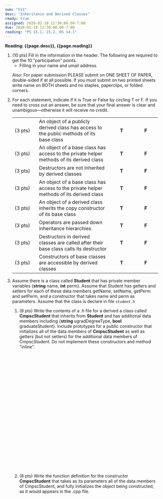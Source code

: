 ```yaml
---
num: "h11"
desc: "Inheritance and Derived Classes"
ready: true
assigned: 2020-02-10 12:30:00.00-7:00
due: 2020-02-19 12:30:00.00-7:00
reading: "PS 15.1, 15.2, DS 14.1"
---
```


<b>Reading: {{page.desc}}, {{page.reading}}</b>
 
<ol start="1">

<li>(10 pts) Fill in the information in the header. The following are required to get the 10 "participation" points.
    <ul>
    <li>Filling in your name and umail address.<br /></li>
    </ul>
    <p>Also: For paper submission PLEASE submit on ONE SHEET OF PAPER, double-sided if at all possible. If you must submit on two printed sheets write name on BOTH sheets and no staples, paperclips, or folded corners.<br />
    </p>
 </li>

 <li> For each statement, indicate if it is True or False by circling T or F.  If you need to cross out an answer, be sure that your final answer is clear and unambigous&#8212;otherwise it will receive no credit.<p></p>

<table class="wikitable">
<tr>
<td style="width: 4em; height: 3em">(3 pts)
</td>
<td>An object of a publicly derived class has access to the public methods of its base class
</td>
<td style="text-align:center; width:4em; font-weight:bold;"> T
</td>
<td style="text-align:center; width:4em; font-weight:bold;"> F
</td></tr>
<tr>
<td>(3 pts)
</td>
<td style="height: 3em">An object of a base class has access to the private helper methods of its derived class
</td>
<td style="text-align:center; width:4em; font-weight:bold;"> T
</td>
<td style="text-align:center; width:4em; font-weight:bold;"> F
</td></tr>
<tr>
<td>(3 pts)
</td>
<td style="height: 3em">Destructors are not inherited by derived classes
</td>
<td style="text-align:center; width:4em; font-weight:bold;"> T
</td>
<td style="text-align:center; width:4em; font-weight:bold;"> F
</td></tr>
<tr>
<td>(3 pts)
</td>
<td style="height: 3em">An object of a base class has access to the private helper methods of its derived class
</td>
<td style="text-align:center; width:4em; font-weight:bold;"> T
</td>
<td style="text-align:center; width:4em; font-weight:bold;"> F
</td></tr>
<tr>
<td>(3 pts)
</td>
<td style="height: 3em">An object of a derived class inherits the copy constructor of its base class
</td>
<td style="text-align:center; width:4em; font-weight:bold;"> T
</td>
<td style="text-align:center; width:4em; font-weight:bold;"> F
</td></tr>
<tr>
<td>(3 pts)
</td>
<td style="height: 3em">Operators are passed down inheritance hierarchies
</td>
<td style="text-align:center; width:4em; font-weight:bold;"> T
</td>
<td style="text-align:center; width:4em; font-weight:bold;"> F
</td></tr>
<tr>
<td>(3 pts)
</td>
<td style="height: 3em">Destructors in derived classes are called after their base class calls its destructor
</td>
<td style="text-align:center; width:4em; font-weight:bold;"> T
</td>
<td style="text-align:center; width:4em; font-weight:bold;"> F
</td></tr>
<tr>
<td>(3 pts)
</td>
<td style="height: 3em">Constructors of base classes are accessible by derived classes
</td>
<td style="text-align:center; width:4em; font-weight:bold;"> T
</td>
<td style="text-align:center; width:4em; font-weight:bold;"> F
</td></tr>
</table>
</li>

<div class="pagebreak"></div>

<li>Assume there is a class called <b>Student</b> that has private member variables {<b>string</b> name, <b>int</b> perm}.   Assume that Student has getters and setters for each of these data members getName, setName, getPerm and setPerm, and a constructor that takes name and perm as parameters.  Assume that the class is declare in file <code>student.h</code><p></p>

<ol><li>(8 pts) Write the contents of a .h file for a derived a class called <b>CmpscStudent </b> that inherits from <b>Student</b> and has additional data members including {<b>string</b> ugradDegreeType, <b>bool</b> graduateStudent}.   Include prototypes for a public constructor that initializes all of the data members of <b>CmpscStudent</b> as well as getters (but not setters) for the additional data members of CmpscStudent.  Do not implement these constructors and method "inline".<div style="margin-top:28em;">&#160;</div></li>
<li>(8 pts) Write the function definition for the constructor <b>CmpscStudent</b> that takes as its parameters all of the data members of CmpscStudent, and fully initializes the object being constructed, as it would appears in the .cpp file.  <div style="margin-top:18em;">&#160;</div> </li>
</ol>
</li>



